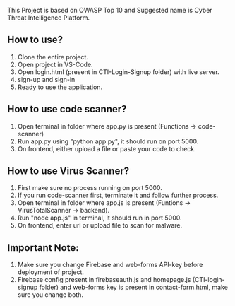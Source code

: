 This Project is based on OWASP Top 10 and Suggested name is Cyber Threat Intelligence Platform.
## How to use?
1) Clone the entire project.
2) Open project in VS-Code.
3) Open login.html (present in CTI-Login-Signup folder) with live server.
4) sign-up and sign-in
5) Ready to use the application.

## How to use code scanner?
1) Open terminal in folder where app.py is present (Functions -> code-scanner)
2) Run app.py using "python app.py", it should run on port 5000.
3) On frontend, either upload a file or paste your code to check.

## How to use Virus Scanner?
1) First make sure no process running on port 5000.
2) If you run code-scanner first, terminate it and follow further process.
3) Open terminal in folder where app.js is present (Funtions -> VirusTotalScanner -> backend).
4) Run "node app.js" in terminal, it should run in port 5000.
5) On frontend, enter url or upload file to scan for malware.

## Important Note:
1) Make sure you change Firebase and web-forms API-key before deployment of project.
2) Firebase config present in firebaseauth.js and homepage.js (CTI-login-signup folder) and web-forms key is present in contact-form.html, make sure you change both.
